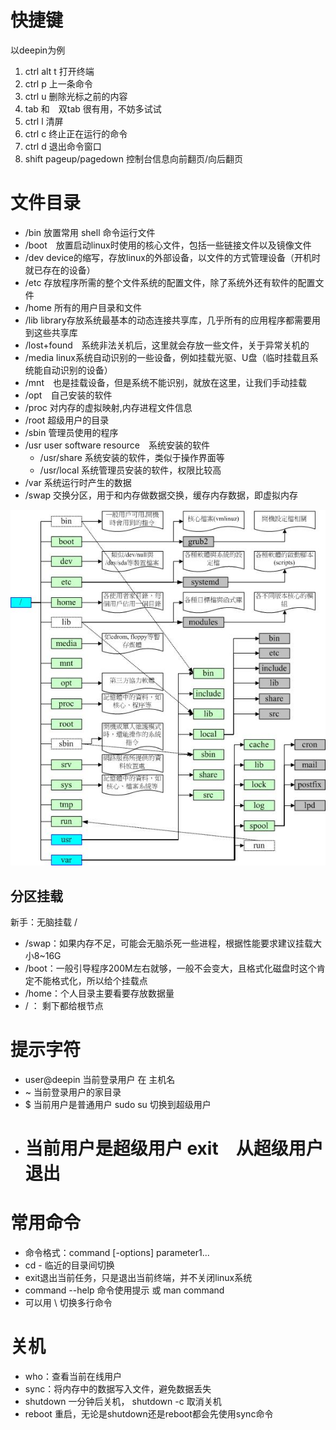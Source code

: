 # 快捷键
以deepin为例
1. ctrl alt t 打开终端
2. ctrl p 上一条命令
3. ctrl u 删除光标之前的内容
4. tab 和　双tab 很有用，不妨多试试
5. ctrl l 清屏
6. ctrl c 终止正在运行的命令
7. ctrl d 退出命令窗口
8. shift pageup/pagedown 控制台信息向前翻页/向后翻页

# 文件目录
- /bin 放置常用 shell 命令运行文件
- /boot　放置启动linux时使用的核心文件，包括一些链接文件以及镜像文件
- /dev device的缩写，存放linux的外部设备，以文件的方式管理设备（开机时就已存在的设备）
- /etc 存放程序所需的整个文件系统的配置文件，除了系统外还有软件的配置文件
- /home 所有的用户目录和文件
- /lib library存放系统最基本的动态连接共享库，几乎所有的应用程序都需要用到这些共享库
- /lost+found　系统非法关机后，这里就会存放一些文件，关于异常关机的
- /media linux系统自动识别的一些设备，例如挂载光驱、U盘（临时挂载且系统能自动识别的设备）
- /mnt　也是挂载设备，但是系统不能识别，就放在这里，让我们手动挂载
- /opt　自己安装的软件
- /proc 对内存的虚拟映射,内存进程文件信息
- /root 超级用户的目录
- /sbin 管理员使用的程序
- /usr user software resource　系统安装的软件
    - /usr/share 系统安装的软件，类似于操作界面等
    - /usr/local 系统管理员安装的软件，权限比较高
- /var 系统运行时产生的数据
- /swap 交换分区，用于和内存做数据交换，缓存内存数据，即虚拟内存


![](img/1.jpg)

## 分区挂载
新手：无脑挂载 /

- /swap：如果内存不足，可能会无脑杀死一些进程，根据性能要求建议挂载大小8~16G
- /boot：一般引导程序200M左右就够，一般不会变大，且格式化磁盘时这个肯定不能格式化，所以给个挂载点
- /home：个人目录主要看要存放数据量
- / ： 剩下都给根节点

# 提示字符
- user@deepin 当前登录用户 在 主机名
- ~ 当前登录用户的家目录
- $ 当前用户是普通用户 sudo su 切换到超级用户
- # 当前用户是超级用户  exit　从超级用户退出


# 常用命令
- 命令格式：command \[-options\] parameter1...
- cd - 临近的目录间切换
- exit退出当前任务，只是退出当前终端，并不关闭linux系统
- command --help 命令使用提示 或 man command
- 可以用 \ 切换多行命令

# 关机
- who：查看当前在线用户
- sync：将内存中的数据写入文件，避免数据丢失
- shutdown 一分钟后关机， shutdown -c 取消关机
- reboot 重启，无论是shutdown还是reboot都会先使用sync命令
